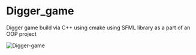# Digger_game

Digger game build via C++ using cmake using SFML library as a part of an OOP project

![Digger-game](https://user-images.githubusercontent.com/79790637/109722420-56c54d00-7bb5-11eb-82d8-21d66bcb0bc3.gif)
